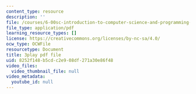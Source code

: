 ```yaml
---
content_type: resource
description: ''
file: /courses/6-00sc-introduction-to-computer-science-and-programming-spring-2011/8252f148b5cdc2e908df271a30e86f48_lFngfmE9RCc.pdf
file_type: application/pdf
learning_resource_types: []
license: https://creativecommons.org/licenses/by-nc-sa/4.0/
ocw_type: OCWFile
resourcetype: Document
title: 3play pdf file
uid: 8252f148-b5cd-c2e9-08df-271a30e86f48
video_files:
  video_thumbnail_file: null
video_metadata:
  youtube_id: null
---
```

